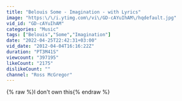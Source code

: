 ```yaml
---
title: "Belouis Some - Imagination - with Lyrics"
image: "https:\/\/i.ytimg.com\/vi\/GD-cAYuIhAM\/hqdefault.jpg"
vid_id: "GD-cAYuIhAM"
categories: "Music"
tags: ["Belouis","Some","Imagination"]
date: "2022-04-25T22:42:31+03:00"
vid_date: "2012-04-04T16:16:22Z"
duration: "PT3M41S"
viewcount: "397195"
likeCount: "2175"
dislikeCount: ""
channel: "Ross McGregor"
---
```

{% raw %}I don't own this{% endraw %}
